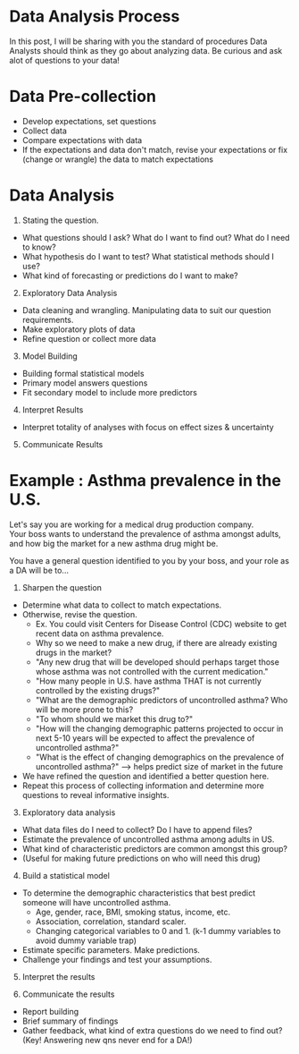 # Data Analysis Process
In this post, I will be sharing with you the standard of procedures Data Analysts should think as they go about analyzing data. 
Be curious and ask alot of questions to your data!

# Data Pre-collection 
- Develop expectations, set questions
- Collect data 
- Compare expectations with data
- If the expectations and data don't match, revise your expectations or fix (change or wrangle) the data to match expectations

# Data Analysis
1. Stating the question.
  - What questions should I ask? What do I want to find out? What do I need to know?
  - What hypothesis do I want to test? What statistical methods should I use?
  - What kind of forecasting or predictions do I want to make?
2. Exploratory Data Analysis
  - Data cleaning and wrangling. Manipulating data to suit our question requirements.
  - Make exploratory plots of data
  - Refine question or collect more data
3. Model Building
  - Building formal statistical models
  - Primary model answers questions
  - Fit secondary model to include more predictors
4. Interpret Results
  - Interpret totality of analyses with focus on effect sizes & uncertainty
5. Communicate Results

# Example : Asthma prevalence in the U.S.
Let's say you are working for a medical drug production company.  
Your boss wants to understand the prevalence of asthma amongst adults,  
and how big the market for a new asthma drug might be.

You have a general question identified to you by your boss, and your role as a DA will be to...
1. Sharpen the question
- Determine what data to collect to match expectations.
- Otherwise, revise the question.
  - Ex. You could visit Centers for Disease Control (CDC) website to get recent data on asthma prevalence.
  - Why so we need to make a new drug, if there are already existing drugs in the market?
  - "Any new drug that will be developed should perhaps target those whose asthma was not controlled with the current medication."
  - "How many people in U.S. have asthma THAT is not currently controlled by the existing drugs?"
  - "What are the demographic predictors of uncontrolled asthma? Who will be more prone to this?
  - "To whom should we market this drug to?"
  - "How will the changing demographic patterns projected to occur in next 5-10 years will be expected to affect the prevalence of uncontrolled asthma?"
  - "What is the effect of changing demographics on the prevalence of uncontrolled asthma?" --> helps predict size of market in the future
- We have refined the question and identified a better question here.
- Repeat this process of collecting information and determine more questions to reveal informative insights.
3. Exploratory data analysis
- What data files do I need to collect? Do I have to append files?
- Estimate the prevalence of uncontrolled asthma among adults in US.
- What kind of characteristic predictors are common amongst this group?
- (Useful for making future predictions on who will need this drug)
4. Build a statistical model
  - To determine the demographic characteristics that best predict someone will have uncontrolled asthma.
      - Age, gender, race, BMI, smoking status, income, etc.
      - Association, correlation, standard scaler.
      - Changing categorical variables to 0 and 1. (k-1 dummy variables to avoid dummy variable trap)
  - Estimate specific parameters. Make predictions.
  - Challenge your findings and test your assumptions.
5. Interpret the results

6. Communicate the results
- Report building
- Brief summary of findings
- Gather feedback, what kind of extra questions do we need to find out? (Key! Answering new qns never end for a DA!)
  






